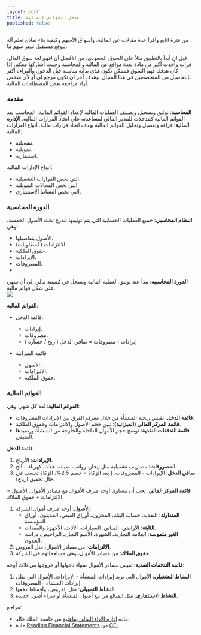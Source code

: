 ```yaml
---  
layout: post
title: مدخل للقوائم المالية 
published: false
---  
```


من فترة اتابع وأقرأ عدة مقالات عن المالية، وأسواق الأسهم وكيفية بناء نماذج تعلم آلة لتوقع مستقبل سعر سهم ما.  


قبل ان أبدأ بالتطبيق مثلاً على السوق السعودي، من الأفضل أن افهم لغة سوق المال، قرأت وأخذت أكثر من مادة بعدة مواقع عن المالية والمحاسبة وحبيت أشاركها معكم، إذا كان هدفك فهم السوق فممكن تكون هذي بداية مناسبة قبل الدخول والقراءة أكثر بالتفاصيل من المتخصصين في هذا المجال. وهدف آخر ان تكون مرجع لي أو لأي شخص أراد مراجعة بعض المصطلحات المالية.  


### مقدمة
**المحاسبة**: توثيق وتسجيل وتصنيف العمليات المالية لإعداد القوائم المالية، المحاسب يعد القوائم المالية كمدخلات للمدير المالي لمساعدته على اتخاذ القرارات المالية.
**الإدارة المالية**: قراءة وتفصيل وتحليل القوائم المالية بهدف اتخاذ قرارات مالية.
أنواع القرارات المالية:
-   تشغيلية.
-   تمويلية.
-   استثمارية.

أنواع الإدارات المالية:
-   التي تخص القرارات التشغيلية.
-   التي تخص المجالات التمويلية.
-   التي تخص النشاط الاستثماري.

### الدورة المحاسبية

**النظام المحاسبي**: جميع العمليات الحسابية التي يتم توثيقها تندرج تحت الأصول الخمسة، وهي:
-   الأصول بتفاصيلها.
-   الالتزامات ( لمطلوبات).
-   حقوق الملكية.
-   الإيرادات.
-   المصروفات.
- 
**الدورة المحاسبية**: تبدأ عند توثيق العملية المالية وتسجل في مُستند مالي إلى أن تنتهي على شكل قوائم مالية.  
![](https://alioh.github.io/images/2020-4-22/Accounting-Cycle.png)  

**القوائم المالية**:
-   قائمة الدخل:
	-   إيرادات.
	-   مصروفات.
	- إيرادات - مصروفات = صافي الدخل ( ربح / خسارة )

-   قائمة الميزانية
	-   الأصول.
	-   الالتزامات.
	-   حقوق الملكية.

### القوائم المالية

**القوائم المالية**: تُعد كل شهر. وهي:
-   **قائمة الدخل**: تقيس ربحية المنشأة من خلال معرفة الفرق بين الإيرادات المصروفات.
-   **قائمة المركز المالي (الميزانية)**: تبين حجم الأصول والالتزامات وحقوق الملكية.
-   **قائمة التدفقات النقدية**: توضح حجم الأموال الداخلة والخارجة من المنشأة ورصيدها المتبقي.

**قائمة الدخل**:
1.  **الإيرادات**: الأرباح.
2.  **المصروفات**: مصاريف تشغيلية مثل إيجار، رواتب، صيانه، هلاك، كهرباء... الخ.
3.  **صافي الدخل**: الإيرادات - المصروفات. ( بعد الزكاة = خصم 2.5%، الزكاة تحسب في حال تحقيق ارباح).

**قائمة المركز المالي**: يجب أن تتساوى أوجه صرف الأموال مع مصادر الأموال. الأصول = الالتزامات + حقوق الملاك.
1.  **الأصول**: أوجه صرف أموال الشركة.
	-   **المتداولة**: النقدية، حساب البنك، المخزون، أوراق القبض، المدينون، أوراق المؤسسة.
	-   **الثابتة**: الأراضي، المباني، السيارات، الأثاث، الأجهزة والمعدات.
	-   **الغير ملموسة**: العلامة التجارية، الشهرة، الاسم التجاريـ التراخيص، دراسة الجدوى.
2.  **الالتزامات**: من مصادر الأموال، مثل القروض.
3.  **حقوق الملاك**: من مصادر الأموال، وهي مساهماتهم في الشركة.

**قائمة التدفقات النقدية**: تقيس مصادر الأموال سواء دخولها أو خروجها من ثلاث أوجه:
1.  **النشاط التشغيلي**: الأموال التي تزيد إيرادات المنشأة - الإيرادات. الأموال التي تقلل إيرادات المنشأة - المصروفات.
2.  **النشاط التمويلي**: مثل القروض، وأقساط دفعها.
3.  **النشاط الاستثماري**: مثل المبالغ من بيع أصول المنشأة أو شراء أصول جديده.



مراجع:
- مادة [إدارة الأداء المالي بفاعلية](https://kkux.org/courses/course-v1:KKU+PM101+2020_M1/about) من جامعة الملك خالد. 
- مادة [Reading Financial Statements](https://courses.corporatefinanceinstitute.com/courses/learn-to-read-financial-statements-free-course) من [CFI](https://corporatefinanceinstitute.com/).